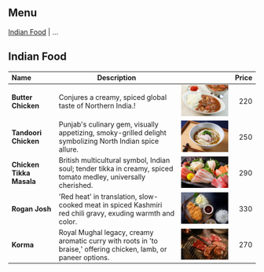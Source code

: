 ## Menu

[Indian Food](#indian-food) | ...

## Indian Food

| Name                     | Description                                                                                                      |                                            | Price   |
|:-------------------------|------------------------------------------------------------------------------------------------------------------|--------------------------------------------|--------:|
| **Butter Chicken**       | Conjures a creamy, spiced global taste of Northern India.!                                                       | <img src ="images/food1.jpeg" width='400'> |     220 |
| **Tandoori Chicken**     | Punjab's culinary gem, visually appetizing, smoky-grilled delight symbolizing North Indian spice allure.         | <img src ="images/food2.jpeg" width='400'> |     250 |
| **Chicken Tikka Masala** | British multicultural symbol, Indian soul; tender tikka in creamy, spiced tomato medley, universally cherished.  | <img src ="images/food3.jpeg" width='400'> |     290 |
| **Rogan Josh**           | 'Red heat' in translation, slow-cooked meat in spiced Kashmiri red chili gravy, exuding warmth and color.        | <img src ="images/food4.jpeg" width='400'> |     330 |
| **Korma**                | Royal Mughal legacy, creamy aromatic curry with roots in 'to braise,' offering chicken, lamb, or paneer options. | <img src ="images/food5.jpeg" width='400'> |     270 |

